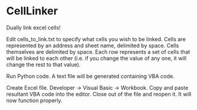 CellLinker
==========

Dually link excel cells!

Edit cells_to_link.txt to specify what cells you wish to be linked. 
Cells are represented by an address and sheet name, delimited by space. 
Cells themselves are delimited by space.
Each row represents a set of cells that will be linked to each other
(i.e. if you change the value of any one, it will change the rest to that value).

Run Python code. A text file will be generated containing VBA code.

Create Excel file. Developer -> Visual Basic -> Workbook. Copy and paste resultant VBA code into the editor. 
Close out of the file and reopen it. It will now function properly.

